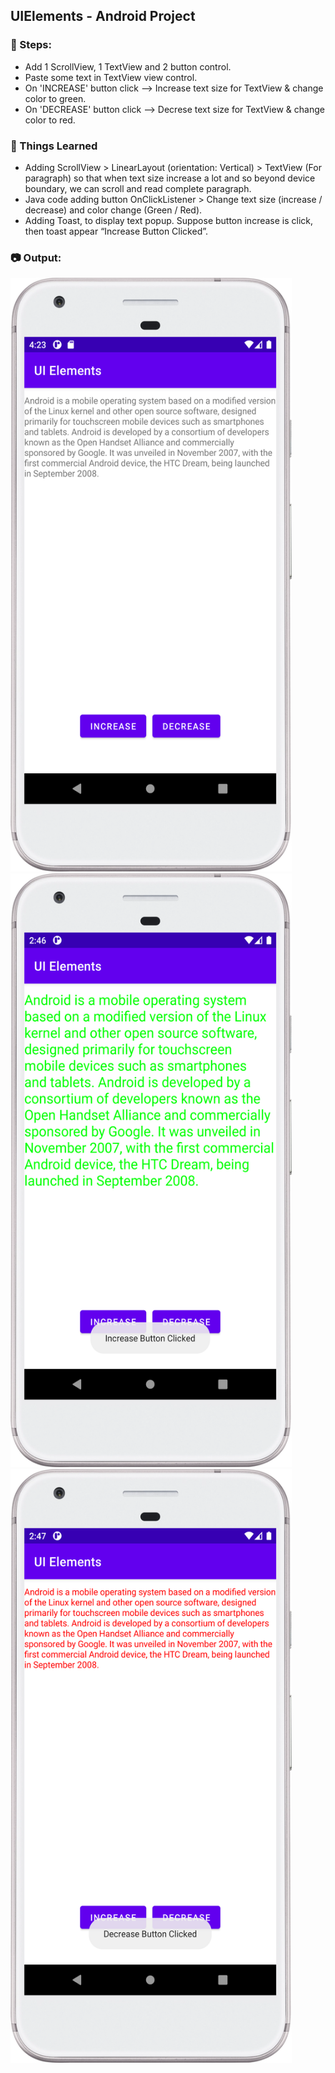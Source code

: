 ## UIElements - Android Project

### :ski: Steps:
 - Add 1 ScrollView, 1 TextView and 2 button control.
 - Paste some text in TextView view control.
 - On 'INCREASE' button click --> Increase text size for TextView & change color to green.
 - On 'DECREASE' button click --> Decrese text size for TextView & change color to red.

### :thread: Things Learned
 - Adding ScrollView > LinearLayout (orientation: Vertical) > TextView (For paragraph) so that when text size increase a lot and so beyond device boundary, we can scroll and read complete paragraph.
 - Java code adding button OnClickListener > Change text size (increase / decrease) and color change (Green / Red).
 - Adding Toast, to display text popup. Suppose button increase is click, then toast appear “Increase Button Clicked”.

### :camera: Output:
<img alt="003_UIElements_Screenshot1" src="ProjectScreenshot/UIElements_App_Screenshot.png" width="450" height="950" />
<img alt="003_UIElements_Screenshot1" src="ProjectScreenshot/UIElements_Text_Increase_Screenshot.png" width="450" height="950" />
<img alt="003_UIElements_Screenshot1" src="ProjectScreenshot/UIElements_Text_Decrease_Screenshot.png" width="450" height="950" />
